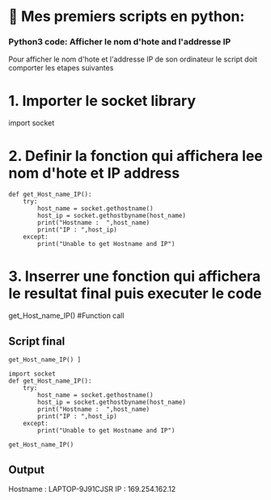 
# 🎈 Mes premiers scripts en python:

### Python3 code: Afficher le nom d'hote and l'addresse IP 
 Pour afficher le nom d'hote et l'addresse IP de son ordinateur le script doit comporter les etapes suivantes
  
# 1. Importer le  socket library 
import socket 
  
# 2. Definir la fonction qui affichera lee nom d'hote et IP address 
```
def get_Host_name_IP(): 
    try: 
        host_name = socket.gethostname() 
        host_ip = socket.gethostbyname(host_name) 
        print("Hostname :  ",host_name) 
        print("IP : ",host_ip) 
    except: 
        print("Unable to get Hostname and IP") 
  ```
# 3. Inserrer une fonction qui affichera le resultat final puis executer le code 
get_Host_name_IP() #Function call 
  
## Script final 

```
get_Host_name_IP() ]
   
import socket 
def get_Host_name_IP(): 
    try: 
        host_name = socket.gethostname() 
        host_ip = socket.gethostbyname(host_name) 
        print("Hostname :  ",host_name) 
        print("IP : ",host_ip) 
    except: 
        print("Unable to get Hostname and IP") 
  
get_Host_name_IP()
```

## Output

Hostname :   LAPTOP-9J91CJSR
IP :  169.254.162.12
